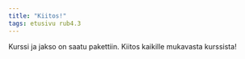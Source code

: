 ```yaml
---
title: "Kiitos!"
tags: etusivu rub4.3
---
```


Kurssi ja jakso on saatu pakettiin. Kiitos kaikille mukavasta kurssista!